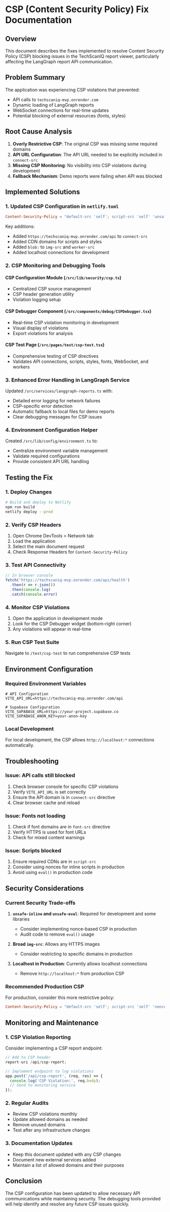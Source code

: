 # CSP (Content Security Policy) Fix Documentation

## Overview
This document describes the fixes implemented to resolve Content Security Policy (CSP) blocking issues in the TechScanIQ report viewer, particularly affecting the LangGraph report API communication.

## Problem Summary
The application was experiencing CSP violations that prevented:
- API calls to `techscaniq-mvp.onrender.com`
- Dynamic loading of LangGraph reports
- WebSocket connections for real-time updates
- Potential blocking of external resources (fonts, styles)

## Root Cause Analysis
1. **Overly Restrictive CSP**: The original CSP was missing some required domains
2. **API URL Configuration**: The API URL needed to be explicitly included in `connect-src`
3. **Missing CSP Monitoring**: No visibility into CSP violations during development
4. **Fallback Mechanism**: Demo reports were failing when API was blocked

## Implemented Solutions

### 1. Updated CSP Configuration in `netlify.toml`
```toml
Content-Security-Policy = "default-src 'self'; script-src 'self' 'unsafe-inline' 'unsafe-eval' https://cdn.tailwindcss.com https://cdn.jsdelivr.net https://unpkg.com https://cdnjs.cloudflare.com; style-src 'self' 'unsafe-inline' https://fonts.googleapis.com https://api.fontshare.com https://cdn.tailwindcss.com https://cdn.jsdelivr.net; img-src 'self' data: blob: https:; font-src 'self' data: https://fonts.gstatic.com https://api.fontshare.com https://cdn.fontshare.com; connect-src 'self' https://techscaniq-mvp.onrender.com https://techscaniq-mvp.onrender.com/api https://*.supabase.co https://*.supabase.com wss://*.supabase.co wss://*.supabase.com http://localhost:* ws://localhost:*; worker-src 'self' blob:; frame-ancestors 'none'; base-uri 'self'; form-action 'self'; object-src 'none';"
```

Key additions:
- Added `https://techscaniq-mvp.onrender.com/api` to `connect-src`
- Added CDN domains for scripts and styles
- Added `blob:` to `img-src` and `worker-src`
- Added localhost connections for development

### 2. CSP Monitoring and Debugging Tools

#### CSP Configuration Module (`/src/lib/security/csp.ts`)
- Centralized CSP source management
- CSP header generation utility
- Violation logging setup

#### CSP Debugger Component (`/src/components/debug/CSPDebugger.tsx`)
- Real-time CSP violation monitoring in development
- Visual display of violations
- Export violations for analysis

#### CSP Test Page (`/src/pages/test/csp-test.tsx`)
- Comprehensive testing of CSP directives
- Validates API connections, scripts, styles, fonts, WebSocket, and workers

### 3. Enhanced Error Handling in LangGraph Service
Updated `/src/services/langgraph-reports.ts` with:
- Detailed error logging for network failures
- CSP-specific error detection
- Automatic fallback to local files for demo reports
- Clear debugging messages for CSP issues

### 4. Environment Configuration Helper
Created `/src/lib/config/environment.ts` to:
- Centralize environment variable management
- Validate required configurations
- Provide consistent API URL handling

## Testing the Fix

### 1. Deploy Changes
```bash
# Build and deploy to Netlify
npm run build
netlify deploy --prod
```

### 2. Verify CSP Headers
1. Open Chrome DevTools > Network tab
2. Load the application
3. Select the main document request
4. Check Response Headers for `Content-Security-Policy`

### 3. Test API Connectivity
```javascript
// In browser console
fetch('https://techscaniq-mvp.onrender.com/api/health')
  .then(r => r.json())
  .then(console.log)
  .catch(console.error)
```

### 4. Monitor CSP Violations
1. Open the application in development mode
2. Look for the CSP Debugger widget (bottom-right corner)
3. Any violations will appear in real-time

### 5. Run CSP Test Suite
Navigate to `/test/csp-test` to run comprehensive CSP tests

## Environment Configuration

### Required Environment Variables
```env
# API Configuration
VITE_API_URL=https://techscaniq-mvp.onrender.com/api

# Supabase Configuration
VITE_SUPABASE_URL=https://your-project.supabase.co
VITE_SUPABASE_ANON_KEY=your-anon-key
```

### Local Development
For local development, the CSP allows `http://localhost:*` connections automatically.

## Troubleshooting

### Issue: API calls still blocked
1. Check browser console for specific CSP violations
2. Verify `VITE_API_URL` is set correctly
3. Ensure the API domain is in `connect-src` directive
4. Clear browser cache and reload

### Issue: Fonts not loading
1. Check if font domains are in `font-src` directive
2. Verify HTTPS is used for font URLs
3. Check for mixed content warnings

### Issue: Scripts blocked
1. Ensure required CDNs are in `script-src`
2. Consider using nonces for inline scripts in production
3. Avoid using `eval()` in production code

## Security Considerations

### Current Security Trade-offs
1. **`unsafe-inline` and `unsafe-eval`**: Required for development and some libraries
   - Consider implementing nonce-based CSP in production
   - Audit code to remove `eval()` usage

2. **Broad `img-src`**: Allows any HTTPS images
   - Consider restricting to specific domains in production

3. **Localhost in Production**: Currently allows localhost connections
   - Remove `http://localhost:*` from production CSP

### Recommended Production CSP
For production, consider this more restrictive policy:
```toml
Content-Security-Policy = "default-src 'self'; script-src 'self' 'nonce-{NONCE}' https://cdn.tailwindcss.com; style-src 'self' 'nonce-{NONCE}' https://fonts.googleapis.com; img-src 'self' data: https://techscaniq.com https://*.supabase.co; font-src 'self' https://fonts.gstatic.com; connect-src 'self' https://techscaniq-mvp.onrender.com https://*.supabase.co wss://*.supabase.co; worker-src 'self'; frame-ancestors 'none'; base-uri 'self'; form-action 'self'; object-src 'none'; upgrade-insecure-requests;"
```

## Monitoring and Maintenance

### 1. CSP Violation Reporting
Consider implementing a CSP report endpoint:
```javascript
// Add to CSP header
report-uri /api/csp-report;

// Implement endpoint to log violations
app.post('/api/csp-report', (req, res) => {
  console.log('CSP Violation:', req.body);
  // Send to monitoring service
});
```

### 2. Regular Audits
- Review CSP violations monthly
- Update allowed domains as needed
- Remove unused domains
- Test after any infrastructure changes

### 3. Documentation Updates
- Keep this document updated with any CSP changes
- Document new external services added
- Maintain a list of allowed domains and their purposes

## Conclusion
The CSP configuration has been updated to allow necessary API communications while maintaining security. The debugging tools provided will help identify and resolve any future CSP issues quickly.